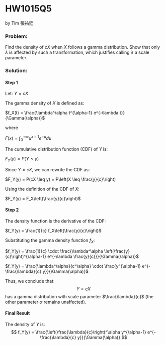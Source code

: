 # HW1015Q5

by Tim 張祐廷


### Problem:
Find the density of $cX$ when $X$ follows a gamma distribution. Show that only $\lambda$ is affected by such a transformation, which justifies calling $\lambda$ a scale parameter.

### Solution:

#### Step 1

Let:
$Y = cX$

The gamma density of $X$ is defined as:

$f_X(t) = \frac{\lambda^\alpha t^{\alpha-1} e^{-\lambda t}}{\Gamma(\alpha)}$

where

$\Gamma(x) = \int_0^{+\infty} u^{x-1} e^{-u} du$

The cumulative distribution function (CDF) of $Y$ is:

$F_Y(y) = P(Y \leq y)$

Since $Y = cX$, we can rewrite the CDF as:

$F_Y(y) = P(cX \leq y) = P\left(X \leq \frac{y}{c}\right)

Using the definition of the CDF of $X$:

$F_Y(y) = F_X\left(\frac{y}{c}\right)$

#### Step 2

The density function is the derivative of the CDF:

$f_Y(y) = \frac{1}{c} f_X\left(\frac{y}{c}\right)$

Substituting the gamma density function $f_X$:

$f_Y(y) = \frac{1}{c} \cdot \frac{\lambda^\alpha \left(\frac{y}{c}\right)^{\alpha-1} e^{-\lambda \frac{y}{c}}}{\Gamma(\alpha)}$

$f_Y(y) = \frac{\lambda^\alpha}{c^\alpha} \cdot \frac{y^{\alpha-1} e^{-\frac{\lambda}{c} y}}{\Gamma(\alpha)}$


Thus, we conclude that:
$$
Y = cX
$$
has a gamma distribution with scale parameter $\frac{\lambda}{c}$ (the other parameter $\alpha$ remains unaffected).

#### Final Result

The density of $Y$ is:
$$
f_Y(y) = \frac{\left(\frac{\lambda}{c}\right)^\alpha y^{\alpha-1} e^{-\frac{\lambda}{c} y}}{\Gamma(\alpha)}
$$